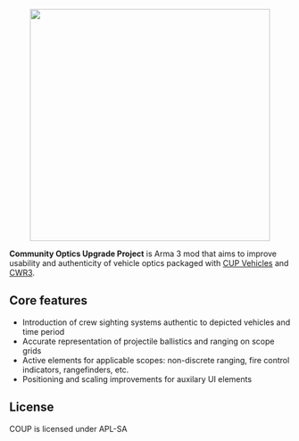 <p align="center">
  <img width="430" height="416" src="https://github.com/user-attachments/assets/4f7d42cc-23b6-412e-a44a-6291d858f9bd">
</p>

**Community Optics Upgrade Project** is Arma 3 mod that aims to improve usability and authenticity of vehicle optics packaged with [CUP Vehicles](https://steamcommunity.com/sharedfiles/filedetails/?id=541888371) and [CWR3](https://steamcommunity.com/workshop/filedetails/?id=2316343124).


## Core features
- Introduction of crew sighting systems authentic to depicted vehicles and time period 
- Accurate representation of projectile ballistics and ranging on scope grids
- Active elements for applicable scopes: non-discrete ranging, fire control indicators, rangefinders, etc.
- Positioning and scaling improvements for auxilary UI elements

## License
COUP is licensed under APL-SA
